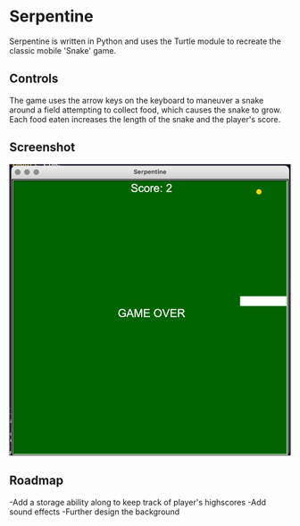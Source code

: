 # Serpentine
Serpentine is written in Python and uses the Turtle module to recreate the classic mobile 'Snake' game.

## Controls
The game uses the arrow keys on the keyboard to maneuver a snake around a field attempting to collect food, which causes the snake to grow. Each food eaten increases the length of the snake and the player's score.

## Screenshot
![screenshot](assets/images/serpentine_screen.png)

## Roadmap
-Add a storage ability along to keep track of player's  highscores
-Add sound effects
-Further design the background